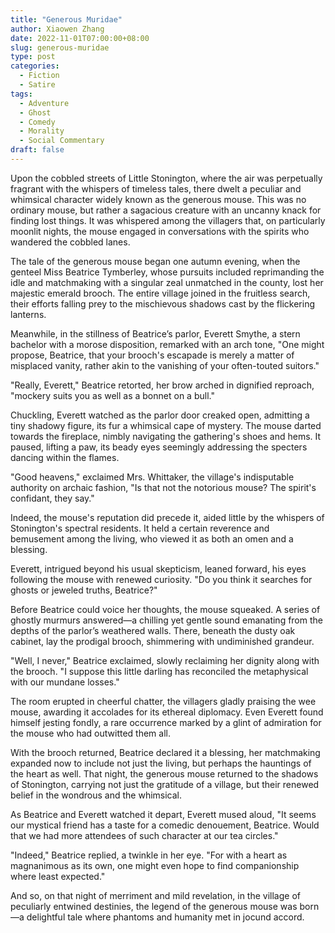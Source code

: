 ```yaml
---
title: "Generous Muridae"
author: Xiaowen Zhang
date: 2022-11-01T07:00:00+08:00
slug: generous-muridae
type: post
categories:
  - Fiction
  - Satire
tags:
  - Adventure
  - Ghost
  - Comedy
  - Morality
  - Social Commentary
draft: false
---
```


Upon the cobbled streets of Little Stonington, where the air was perpetually fragrant with the whispers of timeless tales, there dwelt a peculiar and whimsical character widely known as the generous mouse. This was no ordinary mouse, but rather a sagacious creature with an uncanny knack for finding lost things. It was whispered among the villagers that, on particularly moonlit nights, the mouse engaged in conversations with the spirits who wandered the cobbled lanes.

The tale of the generous mouse began one autumn evening, when the genteel Miss Beatrice Tymberley, whose pursuits included reprimanding the idle and matchmaking with a singular zeal unmatched in the county, lost her majestic emerald brooch. The entire village joined in the fruitless search, their efforts falling prey to the mischievous shadows cast by the flickering lanterns.

Meanwhile, in the stillness of Beatrice’s parlor, Everett Smythe, a stern bachelor with a morose disposition, remarked with an arch tone, "One might propose, Beatrice, that your brooch's escapade is merely a matter of misplaced vanity, rather akin to the vanishing of your often-touted suitors."

"Really, Everett," Beatrice retorted, her brow arched in dignified reproach, "mockery suits you as well as a bonnet on a bull."

Chuckling, Everett watched as the parlor door creaked open, admitting a tiny shadowy figure, its fur a whimsical cape of mystery. The mouse darted towards the fireplace, nimbly navigating the gathering's shoes and hems. It paused, lifting a paw, its beady eyes seemingly addressing the specters dancing within the flames.

"Good heavens," exclaimed Mrs. Whittaker, the village's indisputable authority on archaic fashion, "Is that not the notorious mouse? The spirit's confidant, they say."

Indeed, the mouse's reputation did precede it, aided little by the whispers of Stonington's spectral residents. It held a certain reverence and bemusement among the living, who viewed it as both an omen and a blessing.

Everett, intrigued beyond his usual skepticism, leaned forward, his eyes following the mouse with renewed curiosity. "Do you think it searches for ghosts or jeweled truths, Beatrice?"

Before Beatrice could voice her thoughts, the mouse squeaked. A series of ghostly murmurs answered—a chilling yet gentle sound emanating from the depths of the parlor’s weathered walls. There, beneath the dusty oak cabinet, lay the prodigal brooch, shimmering with undiminished grandeur.

"Well, I never," Beatrice exclaimed, slowly reclaiming her dignity along with the brooch. "I suppose this little darling has reconciled the metaphysical with our mundane losses."

The room erupted in cheerful chatter, the villagers gladly praising the wee mouse, awarding it accolades for its ethereal diplomacy. Even Everett found himself jesting fondly, a rare occurrence marked by a glint of admiration for the mouse who had outwitted them all.

With the brooch returned, Beatrice declared it a blessing, her matchmaking expanded now to include not just the living, but perhaps the hauntings of the heart as well. That night, the generous mouse returned to the shadows of Stonington, carrying not just the gratitude of a village, but their renewed belief in the wondrous and the whimsical.

As Beatrice and Everett watched it depart, Everett mused aloud, "It seems our mystical friend has a taste for a comedic denouement, Beatrice. Would that we had more attendees of such character at our tea circles."

"Indeed," Beatrice replied, a twinkle in her eye. "For with a heart as magnanimous as its own, one might even hope to find companionship where least expected."

And so, on that night of merriment and mild revelation, in the village of peculiarly entwined destinies, the legend of the generous mouse was born—a delightful tale where phantoms and humanity met in jocund accord.